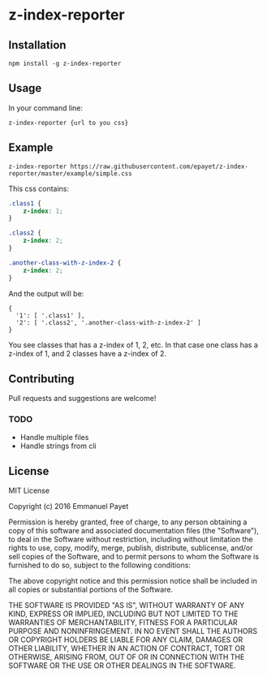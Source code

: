 # z-index-reporter

## Installation

`npm install -g z-index-reporter`

## Usage

In your command line:

`z-index-reporter {url to you css}`

## Example

`z-index-reporter https://raw.githubusercontent.com/epayet/z-index-reporter/master/example/simple.css`

This css contains: 

```css
.class1 {
    z-index: 1;
}

.class2 {
    z-index: 2;
}

.another-class-with-z-index-2 {
    z-index: 2;
}
```

And the output will be:

```
{ 
  '1': [ '.class1' ],
  '2': [ '.class2', '.another-class-with-z-index-2' ] 
}
```

You see classes that has a z-index of 1, 2, etc. 
In that case one class has a z-index of 1, and 2 classes have a z-index of 2.

## Contributing

Pull requests and suggestions are welcome!

### TODO

* Handle multiple files
* Handle strings from cli

## License

MIT License

Copyright (c) 2016 Emmanuel Payet

Permission is hereby granted, free of charge, to any person obtaining a copy
of this software and associated documentation files (the "Software"), to deal
in the Software without restriction, including without limitation the rights
to use, copy, modify, merge, publish, distribute, sublicense, and/or sell
copies of the Software, and to permit persons to whom the Software is
furnished to do so, subject to the following conditions:

The above copyright notice and this permission notice shall be included in all
copies or substantial portions of the Software.

THE SOFTWARE IS PROVIDED "AS IS", WITHOUT WARRANTY OF ANY KIND, EXPRESS OR
IMPLIED, INCLUDING BUT NOT LIMITED TO THE WARRANTIES OF MERCHANTABILITY,
FITNESS FOR A PARTICULAR PURPOSE AND NONINFRINGEMENT. IN NO EVENT SHALL THE
AUTHORS OR COPYRIGHT HOLDERS BE LIABLE FOR ANY CLAIM, DAMAGES OR OTHER
LIABILITY, WHETHER IN AN ACTION OF CONTRACT, TORT OR OTHERWISE, ARISING FROM,
OUT OF OR IN CONNECTION WITH THE SOFTWARE OR THE USE OR OTHER DEALINGS IN THE
SOFTWARE.